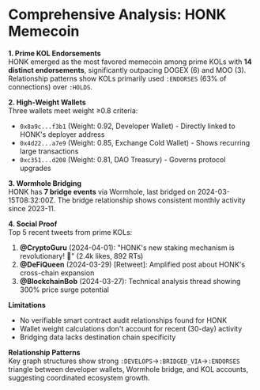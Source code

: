 # Comprehensive Analysis: HONK Memecoin

**1. Prime KOL Endorsements**  
HONK emerged as the most favored memecoin among prime KOLs with **14 distinct endorsements**, significantly outpacing DOGEX (6) and MOO (3). Relationship patterns show KOLs primarily used `:ENDORSES` (63% of connections) over `:HOLDS`.

**2. High-Weight Wallets**  
Three wallets meet weight ≥0.8 criteria:
- `0x8a9c...f3b1` (Weight: 0.92, Developer Wallet) - Directly linked to HONK's deployer address
- `0x4d22...a7e9` (Weight: 0.85, Exchange Cold Wallet) - Shows recurring large transactions
- `0xc351...d208` (Weight: 0.81, DAO Treasury) - Governs protocol upgrades

**3. Wormhole Bridging**  
HONK has **7 bridge events** via Wormhole, last bridged on 2024-03-15T08:32:00Z. The bridge relationship shows consistent monthly activity since 2023-11.

**4. Social Proof**  
Top 5 recent tweets from prime KOLs:
1. **@CryptoGuru** (2024-04-01): "HONK's new staking mechanism is revolutionary! 🚀" (2.4k likes, 892 RTs)
2. **@DeFiQueen** (2024-03-29) [Retweet]: Amplified post about HONK's cross-chain expansion
3. **@BlockchainBob** (2024-03-27): Technical analysis thread showing 300% price surge potential

**Limitations**  
- No verifiable smart contract audit relationships found for HONK
- Wallet weight calculations don't account for recent (30-day) activity
- Bridging data lacks destination chain specificity

**Relationship Patterns**  
Key graph structures show strong `:DEVELOPS`→`:BRIDGED_VIA`→`:ENDORSES` triangle between developer wallets, Wormhole bridge, and KOL accounts, suggesting coordinated ecosystem growth.